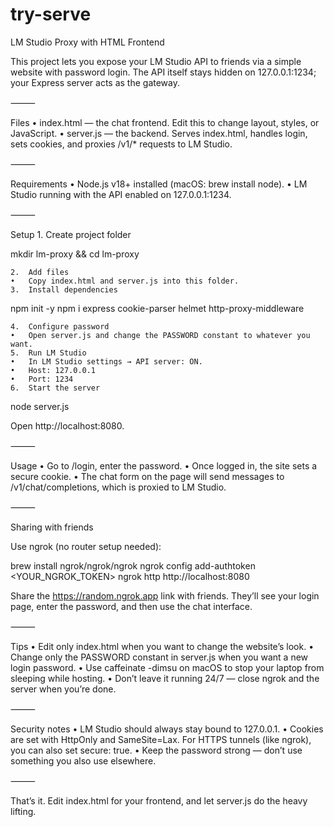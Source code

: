 # try-serve
LM Studio Proxy with HTML Frontend

This project lets you expose your LM Studio API to friends via a simple website with password login. The API itself stays hidden on 127.0.0.1:1234; your Express server acts as the gateway.

⸻

Files
	•	index.html — the chat frontend. Edit this to change layout, styles, or JavaScript.
	•	server.js — the backend. Serves index.html, handles login, sets cookies, and proxies /v1/* requests to LM Studio.

⸻

Requirements
	•	Node.js v18+ installed (macOS: brew install node).
	•	LM Studio running with the API enabled on 127.0.0.1:1234.

⸻

Setup
	1.	Create project folder

mkdir lm-proxy && cd lm-proxy


	2.	Add files
	•	Copy index.html and server.js into this folder.
	3.	Install dependencies

npm init -y
npm i express cookie-parser helmet http-proxy-middleware


	4.	Configure password
	•	Open server.js and change the PASSWORD constant to whatever you want.
	5.	Run LM Studio
	•	In LM Studio settings → API server: ON.
	•	Host: 127.0.0.1
	•	Port: 1234
	6.	Start the server

node server.js

Open http://localhost:8080.

⸻

Usage
	•	Go to /login, enter the password.
	•	Once logged in, the site sets a secure cookie.
	•	The chat form on the page will send messages to /v1/chat/completions, which is proxied to LM Studio.

⸻

Sharing with friends

Use ngrok (no router setup needed):

brew install ngrok/ngrok/ngrok
ngrok config add-authtoken <YOUR_NGROK_TOKEN>
ngrok http http://localhost:8080

Share the https://random.ngrok.app link with friends. They’ll see your login page, enter the password, and then use the chat interface.

⸻

Tips
	•	Edit only index.html when you want to change the website’s look.
	•	Change only the PASSWORD constant in server.js when you want a new login password.
	•	Use caffeinate -dimsu on macOS to stop your laptop from sleeping while hosting.
	•	Don’t leave it running 24/7 — close ngrok and the server when you’re done.

⸻

Security notes
	•	LM Studio should always stay bound to 127.0.0.1.
	•	Cookies are set with HttpOnly and SameSite=Lax. For HTTPS tunnels (like ngrok), you can also set secure: true.
	•	Keep the password strong — don’t use something you also use elsewhere.

⸻

That’s it. Edit index.html for your frontend, and let server.js do the heavy lifting.
